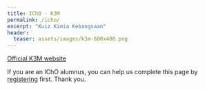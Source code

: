```yaml
---
title: IChO - K3M
permalink: /icho/
excerpt: "Kuiz Kimia Kebangsaan"
header:
  teaser: assets/images/k3m-600x400.png
---
```


[Official K3M website](https://ikm.org.my/outreach-programs/kuiz-kimia-kebangsaaan-malaysia-k3m/)

If you are an IChO alumnus, you can help us complete this page by [registering](/alumni) first. Thank you.